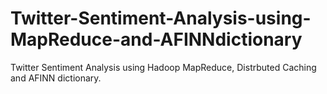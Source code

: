 # Twitter-Sentiment-Analysis-using-MapReduce-and-AFINNdictionary
Twitter Sentiment Analysis using Hadoop MapReduce, Distrbuted Caching and AFINN dictionary.
